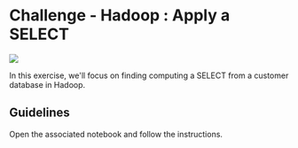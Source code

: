 # Challenge - Hadoop : Apply a SELECT

![](https://images.unsplash.com/photo-1489875347897-49f64b51c1f8?ixlib=rb-1.2.1&ixid=eyJhcHBfaWQiOjEyMDd9&auto=format&fit=crop&w=1050&q=80)

In this exercise, we'll focus on finding computing a SELECT from a customer database in Hadoop.

## Guidelines

Open the associated notebook and follow the instructions.